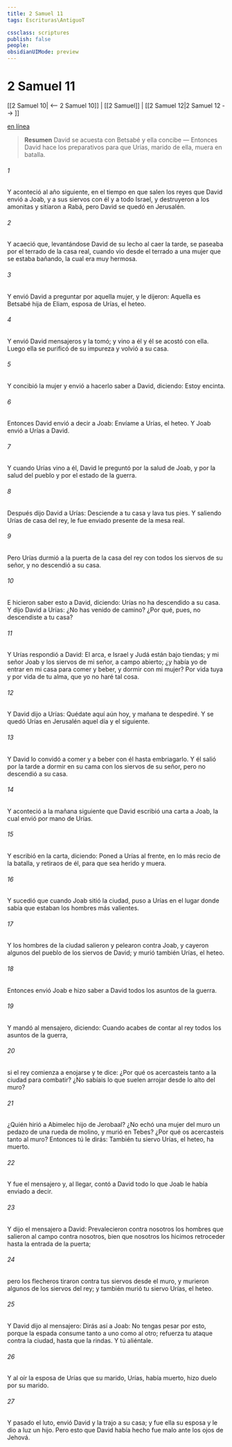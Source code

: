 ```yaml
---
title: 2 Samuel 11
tags: Escrituras\AntiguoT

cssclass: scriptures
publish: false
people:
obsidianUIMode: preview
---
```


# 2 Samuel 11
[[2 Samuel 10| <-- 2 Samuel 10]] | [[2 Samuel]] | [[2 Samuel 12|2 Samuel 12 --> ]]

[en línea](https://churchofjesuschrist.org/study/scriptures/ot/2-sam/11?lang=spa)

> __Resumen__
David se acuesta con Betsabé y ella concibe — Entonces David hace los preparativos para que Urías, marido de ella, muera en batalla.

###### 1 
Y aconteció al año siguiente, en el tiempo en que salen los reyes  que David envió a Joab, y a sus siervos con él y a todo Israel, y destruyeron a los amonitas y sitiaron a Rabá, pero David se quedó en Jerusalén.

###### 2 
Y acaeció que, levantándose David de su lecho al caer la tarde, se paseaba por el terrado de la casa real, cuando vio desde el terrado a una mujer que se estaba bañando, la cual era muy hermosa.

###### 3 
Y envió David a preguntar por aquella mujer, y le dijeron: Aquella es Betsabé hija de Eliam, esposa de Urías, el heteo.

###### 4 
Y envió David mensajeros y la tomó; y vino a él y él se acostó con ella. Luego ella se purificó de su impureza y volvió a su casa.

###### 5 
Y concibió la mujer y envió a hacerlo saber a David, diciendo: Estoy encinta.

###### 6 
Entonces David envió a decir a Joab: Envíame a Urías, el heteo. Y Joab envió a Urías a David.

###### 7 
Y cuando Urías vino a él, David le preguntó por la salud de Joab, y por la salud del pueblo y por el estado de la guerra.

###### 8 
Después dijo David a Urías: Desciende a tu casa y lava tus pies. Y saliendo Urías de casa del rey, le fue enviado presente de la mesa real.

###### 9 
Pero Urías durmió a la puerta de la casa del rey con todos los siervos de su señor, y no descendió a su casa.

###### 10 
E hicieron saber esto a David, diciendo: Urías no ha descendido a su casa. Y dijo David a Urías: ¿No has venido de camino? ¿Por qué, pues, no descendiste a tu casa?

###### 11 
Y Urías respondió a David: El arca, e Israel y Judá están bajo tiendas; y mi señor Joab y los siervos de mi señor, a campo abierto; ¿y había yo de entrar en mi casa para comer y beber, y dormir con mi mujer? Por vida tuya y por vida de tu alma, que yo no haré tal cosa.

###### 12 
Y David dijo a Urías: Quédate aquí aún hoy, y mañana te despediré. Y se quedó Urías en Jerusalén aquel día y el siguiente.

###### 13 
Y David lo convidó a comer y a beber con él hasta embriagarlo. Y él salió por la tarde a dormir en su cama con los siervos de su señor, pero no descendió a su casa.

###### 14 
Y aconteció a la mañana siguiente que David escribió una carta a Joab, la cual envió por mano de Urías.

###### 15 
Y escribió en la carta, diciendo: Poned a Urías al frente, en lo más recio de la batalla, y retiraos de él, para que sea herido y muera.

###### 16 
Y sucedió que cuando Joab sitió la ciudad, puso a Urías en el lugar donde sabía que estaban los hombres más valientes.

###### 17 
Y los hombres de la ciudad salieron y pelearon contra Joab, y cayeron algunos del pueblo de los siervos de David; y murió también Urías, el heteo.

###### 18 
Entonces envió Joab e hizo saber a David todos los asuntos de la guerra.

###### 19 
Y mandó al mensajero, diciendo: Cuando acabes de contar al rey todos los asuntos de la guerra,

###### 20 
si el rey comienza a enojarse y te dice: ¿Por qué os acercasteis tanto a la ciudad para combatir? ¿No sabíais lo que suelen arrojar desde lo alto del muro?

###### 21 
¿Quién hirió a Abimelec hijo de Jerobaal? ¿No echó una mujer del muro un pedazo de una rueda de molino, y murió en Tebes? ¿Por qué os acercasteis tanto al muro? Entonces tú le dirás: También tu siervo Urías, el heteo, ha muerto.

###### 22 
Y fue el mensajero y, al llegar, contó a David todo lo que Joab le había enviado a decir.

###### 23 
Y dijo el mensajero a David: Prevalecieron contra nosotros los hombres que salieron al campo contra nosotros, bien que nosotros los hicimos retroceder hasta la entrada de la puerta;

###### 24 
pero los flecheros tiraron contra tus siervos desde el muro, y murieron algunos de los siervos del rey; y también murió tu siervo Urías, el heteo.

###### 25 
Y David dijo al mensajero: Dirás así a Joab: No tengas pesar por esto, porque la espada consume tanto a uno como al otro; refuerza tu ataque contra la ciudad, hasta que la rindas. Y tú aliéntale.

###### 26 
Y al oír la esposa de Urías que su marido, Urías, había muerto, hizo duelo por su marido.

###### 27 
Y pasado el luto, envió David y la trajo a su casa; y fue ella su esposa y le dio a luz un hijo. Pero esto que David había hecho fue malo ante los ojos de Jehová.


